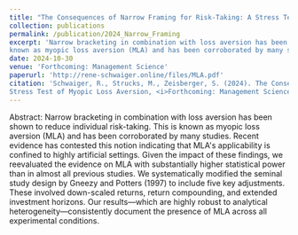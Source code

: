```yaml
---
title: "The Consequences of Narrow Framing for Risk-Taking: A Stress Test of Myopic Loss Aversion"
collection: publications
permalink: /publication/2024_Narrow_Framing
excerpt: 'Narrow bracketing in combination with loss aversion has been shown to reduce individual risk-taking. This is
known as myopic loss aversion (MLA) and has been corroborated by many studies.'
date: 2024-10-30
venue: 'Forthcoming: Management Science'
paperurl: 'http://rene-schwaiger.online/files/MLA.pdf'
citation: 'Schwaiger, R., Strucks, M., Zeisberger, S. (2024). The Consequences of Narrow Framing for Risk-Taking: A
Stress Test of Myopic Loss Aversion, <i>Forthcoming: Management Science</i>.'
---
```


Abstract: Narrow bracketing in combination with loss aversion has been shown to reduce individual risk-taking. This is
known as myopic loss aversion (MLA) and has been corroborated by many studies. Recent evidence has contested this notion
indicating that MLA's applicability is confined to highly artificial settings. Given the impact of these findings, we
reevaluated the evidence on MLA with substantially higher statistical power than in almost all previous studies. We
systematically modified the seminal study design by Gneezy and Potters (1997) to include five key adjustments. These
involved down-scaled returns, return compounding, and extended investment horizons. Our results—which are highly robust
to analytical heterogeneity—consistently document the presence of MLA across all experimental conditions.      
